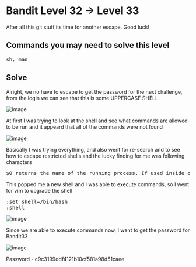 # Bandit Level 32 → Level 33 #

<p>After all this git stuff its time for another escape. Good luck!</p>

## Commands you may need to solve this level ##
<pre>
sh, man
</pre>

## Solve ##
<p>Alright, we no have to escape to get the password for the next challenge, from the login we can see that this is some UPPERCASE SHELL</p>

![image](https://user-images.githubusercontent.com/85706972/167013901-4b75a1c1-b8b3-4931-ad24-2ef9ce7ef07b.png)

<p>At first I was trying to look at the shell and see what commands are allowed to be run and it appeard that all of the commands were not found</p>

![image](https://user-images.githubusercontent.com/85706972/167480204-9b1824c7-bad7-4723-b5e4-08610bdfd6dd.png)

<p>Basically I was trying everything, and also went for re-search and to see how to escape restricted shells and the lucky finding for me was following characters</p>

<pre>
$0 returns the name of the running process. If used inside of a shell it will return the name of the shell.
</pre>

<p>This popped me a new shell and I was able to execute commands, so I went for vim to upgrade the shell</p>

<pre>
:set shell=/bin/bash
:shell
</pre>

![image](https://user-images.githubusercontent.com/85706972/167480526-5858c10a-490e-41cf-8a83-d468b5fffcca.png)

<p>Since we are able to execute commands now, I went to get the password for Bandit33</p>

![image](https://user-images.githubusercontent.com/85706972/167480812-cd672335-3e30-46f7-9f1e-9926217df2e0.png)


Password - c9c3199ddf4121b10cf581a98d51caee
